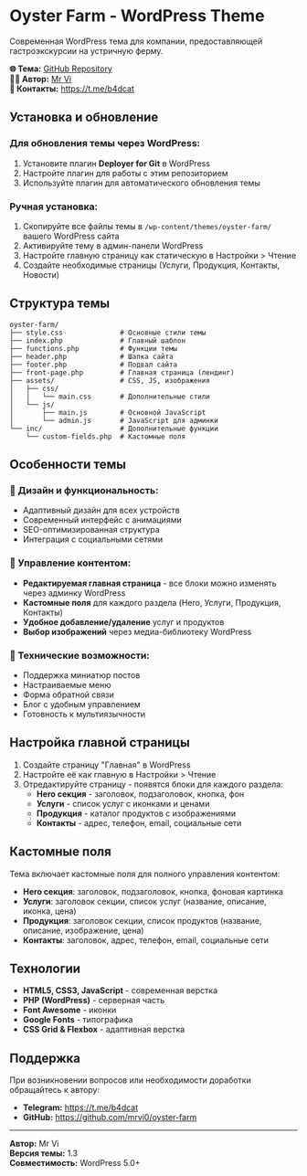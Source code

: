 # Oyster Farm - WordPress Theme

Современная WordPress тема для компании, предоставляющей гастроэкскурсии на устричную ферму.

**🌐 Тема:** [GitHub Repository](https://github.com/mrvi0/oyster-farm)  
**👨‍💻 Автор:** [Mr Vi](https://t.me/b4dcat)  
**📧 Контакты:** https://t.me/b4dcat

## Установка и обновление

### Для обновления темы через WordPress:
1. Установите плагин **Deployer for Git** в WordPress
2. Настройте плагин для работы с этим репозиторием
3. Используйте плагин для автоматического обновления темы

### Ручная установка:
1. Скопируйте все файлы темы в `/wp-content/themes/oyster-farm/` вашего WordPress сайта
2. Активируйте тему в админ-панели WordPress
3. Настройте главную страницу как статическую в Настройки > Чтение
4. Создайте необходимые страницы (Услуги, Продукция, Контакты, Новости)

## Структура темы

```
oyster-farm/
├── style.css              # Основные стили темы
├── index.php              # Главный шаблон
├── functions.php          # Функции темы
├── header.php             # Шапка сайта
├── footer.php             # Подвал сайта
├── front-page.php         # Главная страница (лендинг)
├── assets/                # CSS, JS, изображения
│   ├── css/
│   │   └── main.css       # Дополнительные стили
│   └── js/
│       ├── main.js        # Основной JavaScript
│       └── admin.js       # JavaScript для админки
└── inc/                   # Дополнительные функции
    └── custom-fields.php  # Кастомные поля
```

## Особенности темы

### 🎨 Дизайн и функциональность:
- Адаптивный дизайн для всех устройств
- Современный интерфейс с анимациями
- SEO-оптимизированная структура
- Интеграция с социальными сетями

### 📝 Управление контентом:
- **Редактируемая главная страница** - все блоки можно изменять через админку WordPress
- **Кастомные поля** для каждого раздела (Hero, Услуги, Продукция, Контакты)
- **Удобное добавление/удаление** услуг и продуктов
- **Выбор изображений** через медиа-библиотеку WordPress

### 🔧 Технические возможности:
- Поддержка миниатюр постов
- Настраиваемые меню
- Форма обратной связи
- Блог с удобным управлением
- Готовность к мультиязычности

## Настройка главной страницы

1. Создайте страницу "Главная" в WordPress
2. Настройте её как главную в Настройки > Чтение
3. Отредактируйте страницу - появятся блоки для каждого раздела:
   - **Hero секция** - заголовок, подзаголовок, кнопка, фон
   - **Услуги** - список услуг с иконками и ценами
   - **Продукция** - каталог продуктов с изображениями
   - **Контакты** - адрес, телефон, email, социальные сети

## Кастомные поля

Тема включает кастомные поля для полного управления контентом:

- **Hero секция**: заголовок, подзаголовок, кнопка, фоновая картинка
- **Услуги**: заголовок секции, список услуг (название, описание, иконка, цена)
- **Продукция**: заголовок секции, список продуктов (название, описание, изображение, цена)
- **Контакты**: заголовок, адрес, телефон, email, социальные сети

## Технологии

- **HTML5, CSS3, JavaScript** - современная верстка
- **PHP (WordPress)** - серверная часть
- **Font Awesome** - иконки
- **Google Fonts** - типографика
- **CSS Grid & Flexbox** - адаптивная верстка

## Поддержка

При возникновении вопросов или необходимости доработки обращайтесь к автору:
- **Telegram:** https://t.me/b4dcat
- **GitHub:** https://github.com/mrvi0/oyster-farm

---

**Автор:** Mr Vi  
**Версия темы:** 1.3  
**Совместимость:** WordPress 5.0+ 